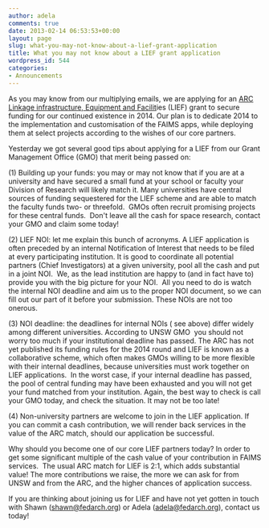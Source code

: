```yaml
---
author: adela
comments: true
date: 2013-02-14 06:53:53+00:00
layout: page
slug: what-you-may-not-know-about-a-lief-grant-application
title: What you may not know about a LIEF grant application
wordpress_id: 544
categories:
- Announcements
---
```


As you may know from our multiplying emails, we are applying for an [ARC Linkage infrastructure, Equipment and Facilit](http://www.arc.gov.au/ncgp/lief/lief_default.htm)ies (LIEF) grant to secure funding for our continued existence in 2014. Our plan is to dedicate 2014 to the implementation and customisation of the FAIMS apps, while deploying them at select projects according to the wishes of our core partners.

Yesterday we got several good tips about applying for a LIEF from our Grant Management Office (GMO) that merit being passed on:

(1) Building up your funds: you may or may not know that if you are at a university and have secured a small fund at your school or faculty your Division of Research will likely match it. Many universities have central sources of funding sequestered for the LIEF scheme and are able to match the faculty funds two- or threefold.  GMOs often recruit promising projects for these central funds.  Don't leave all the cash for space research, contact your GMO and claim some today!

(2) LIEF NOI: let me explain this bunch of acronyms. A LIEF application is often preceded by an internal Notification of Interest that needs to be filed at every participating institution. It is good to coordinate all potential partners (Chief Investigators) at a given university, pool all the cash and put in a joint NOI.  We, as the lead institution are happy to (and in fact have to) provide you with the big picture for your NOI.  All you need to do is watch the internal NOI deadline and aim us to the proper NOI document, so we can fill out our part of it before your submission. These NOIs are not too onerous.

(3) NOI deadline: the deadlines for internal NOIs ( see above) differ widely among different universities. According to UNSW GMO  you should not worry too much if your institutional deadline has passed. The ARC has not yet published its funding rules for the 2014 round and LIEF is known as a collaborative scheme, which often makes GMOs willing to be more flexible with their internal deadlines, because universities must work together on LIEF applications.  In the worst case, if your internal deadline has passed, the pool of central funding may have been exhausted and you will not get your fund matched from your institution. Again, the best way to check is call your GMO today, and check the situation. It may not be too late!

(4) Non-university partners are welcome to join in the LIEF application. If you can commit a cash contribution, we will render back services in the value of the ARC match, should our application be successful.

Why should you become one of our core LIEF partners today? In order to get some significant multiple of the cash value of your contribution in FAIMS services.  The usual ARC match for LIEF is 2:1, which adds substantial value! The more contributions we raise, the more we can ask for from UNSW and from the ARC, and the higher chances of application success.

If you are thinking about joining us for LIEF and have not yet gotten in touch with Shawn (shawn@fedarch.org) or Adela (adela@fedarch.org), contact us today!
